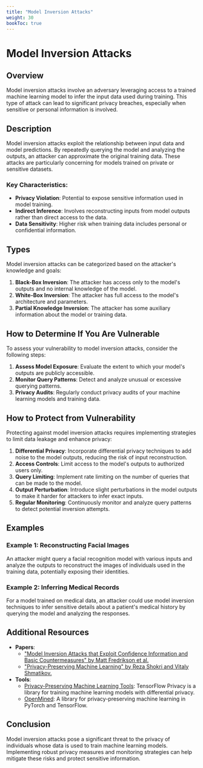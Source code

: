 ```yaml
---
title: "Model Inversion Attacks"
weight: 30
bookToc: true
---
```


# Model Inversion Attacks

## Overview
Model inversion attacks involve an adversary leveraging access to a trained machine learning model to infer the input data used during training. This type of attack can lead to significant privacy breaches, especially when sensitive or personal information is involved.

## Description
Model inversion attacks exploit the relationship between input data and model predictions. By repeatedly querying the model and analyzing the outputs, an attacker can approximate the original training data. These attacks are particularly concerning for models trained on private or sensitive datasets.

### Key Characteristics:
- **Privacy Violation**: Potential to expose sensitive information used in model training.
- **Indirect Inference**: Involves reconstructing inputs from model outputs rather than direct access to the data.
- **Data Sensitivity**: Higher risk when training data includes personal or confidential information.

## Types
Model inversion attacks can be categorized based on the attacker's knowledge and goals:

1. **Black-Box Inversion**: The attacker has access only to the model's outputs and no internal knowledge of the model.
2. **White-Box Inversion**: The attacker has full access to the model's architecture and parameters.
3. **Partial Knowledge Inversion**: The attacker has some auxiliary information about the model or training data.

## How to Determine If You Are Vulnerable
To assess your vulnerability to model inversion attacks, consider the following steps:

1. **Assess Model Exposure**: Evaluate the extent to which your model's outputs are publicly accessible.
2. **Monitor Query Patterns**: Detect and analyze unusual or excessive querying patterns.
3. **Privacy Audits**: Regularly conduct privacy audits of your machine learning models and training data.

## How to Protect from Vulnerability
Protecting against model inversion attacks requires implementing strategies to limit data leakage and enhance privacy:

1. **Differential Privacy**: Incorporate differential privacy techniques to add noise to the model outputs, reducing the risk of input reconstruction.
2. **Access Controls**: Limit access to the model's outputs to authorized users only.
3. **Query Limiting**: Implement rate limiting on the number of queries that can be made to the model.
4. **Output Perturbation**: Introduce slight perturbations in the model outputs to make it harder for attackers to infer exact inputs.
5. **Regular Monitoring**: Continuously monitor and analyze query patterns to detect potential inversion attempts.

## Examples
### Example 1: Reconstructing Facial Images
An attacker might query a facial recognition model with various inputs and analyze the outputs to reconstruct the images of individuals used in the training data, potentially exposing their identities.

### Example 2: Inferring Medical Records
For a model trained on medical data, an attacker could use model inversion techniques to infer sensitive details about a patient's medical history by querying the model and analyzing the responses.

## Additional Resources
- **Papers**: 
  - ["Model Inversion Attacks that Exploit Confidence Information and Basic Countermeasures" by Matt Fredrikson et al.](https://dl.acm.org/doi/10.1145/2810103.2813677)
  - ["Privacy-Preserving Machine Learning" by Reza Shokri and Vitaly Shmatikov.](https://dl.acm.org/doi/10.1145/2976749.2978318)
- **Tools**: 
  - [Privacy-Preserving Machine Learning Tools](https://github.com/tensorflow/privacy): TensorFlow Privacy is a library for training machine learning models with differential privacy.
  - [OpenMined](https://github.com/OpenMined/PySyft): A library for privacy-preserving machine learning in PyTorch and TensorFlow.

## Conclusion
Model inversion attacks pose a significant threat to the privacy of individuals whose data is used to train machine learning models. Implementing robust privacy measures and monitoring strategies can help mitigate these risks and protect sensitive information.
